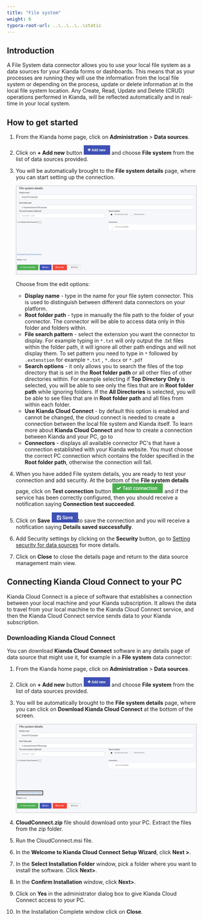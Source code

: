 ```yaml
---
title: "File system"
weight: 6
typora-root-url: ..\..\..\..\static
---
```


## Introduction

A File System data connector allows you to use your local file system as a data sources for your Kianda forms or dashboards. This means that as your processes are running they will use the information from the local file system or depending on the process, update or delete information at in the local file system location. Any Create, Read, Update and Delete (CRUD) operations performed in Kianda, will be reflected automatically and in real-time in your local system.



## How to get started

1. From the Kianda home page, click on **Administration** > **Data sources**.

2. Click on **+ Add new** button ![Add new data connector button](/images/addnew.png) and choose **File system** from the list of data sources provided.

3. You will be automatically brought to the **File system details** page, where you can start setting up the connection. 

   ![File system detail page](/images/file-system-details.jpg)

   Choose from the edit options:

   - **Display name** - type in the name for your file sytem connector. This is used to distinguish between different data connectors on your platform.
   - **Root folder path** - type in manually the file path to the folder of your connector. The connector will be able to access data only in this folder and folders within.
   - **File search pattern** - select the extension you want the connector to display. For example typing in `*.txt` will only output the .txt files within the folder path, it will ignore all other path endings and will not display them. To set pattern you need to type in `*` followed by `.extenstion` for example `*.txt` , `*.docx` or `*.pdf`
   - **Search options** - it only allows you to search the files of the top directory that is set in the **Root folder path** or all other files of other directories within. For example selecting if **Top Directory Only** is selected, you will be able to see only the files that are in **Root folder path** while ignoring folders. If the **All Directories** is selected, you will be able to see files that are in **Root folder path** and all files from within each folder.
   - **Use Kianda Cloud Connect** - by default this option is enabled and cannot be changed, the cloud connect is needed to create a connection between the local file system and Kianda itself. To learn more about **Kianda Cloud Connect** and how to create a connection between Kianda and your PC, go to 
   - **Connectors** - displays all available connector PC's that have a connection established with your Kianda website. You must choose the correct PC connection which contains the folder specified in the **Root folder path**, otherwise the connection will fail.

4. When you have added File system details, you are ready to test your connection and add security. At the bottom of the **File system details** page, click on **Test connection** button ![Test connection for REST Service](/images/test-connection.jpg) and if the service has been correctly configured, then you should receive a notification saying **Connection test succeeded**.

5. Click on **Save** ![Save connection button](/images/save-connection.jpg)to save the connection and you will receive a notification saying **Details saved successfully**.

6. Add Security settings by clicking on the **Security** button, go to [Setting security for data sources](/docs/platform/connectors/#setting-security-for-data-sources) for more details.

7. Click on **Close** to close the details page and return to the data source management main view.



## Connecting Kianda Cloud Connect to your PC

Kianda Cloud Connect is a piece of software that establishes a connection between your local machine and your Kianda subscription. It allows the data to travel from your local machine to the Kianda Cloud Connect service, and then the Kianda Cloud Connect service sends data to your Kianda subscription. 

### Downloading Kianda Cloud Connect

You can download **Kianda Cloud Connect** software in any details page of data source that might use it, for example in a **File system** data connector:

1. From the Kianda home page, click on **Administration** > **Data sources**.

2. Click on **+ Add new** button ![Add new data connector button](/images/addnew.png) and choose **File system** from the list of data sources provided.

3. You will be automatically brought to the **File system details** page, where you can click on **Download Kianda Cloud Connect** at the bottom of the screen.

   ![File system detail page](/images/file-system-download-KCCjpg.jpg)

4. **CloudConnect.zip** file should download onto your PC. Extract the files from the zip folder.

5. Run the CloudConnect.msi file.

6. In the **Welcome to Kianda Cloud Connect Setup Wizard**, click **Next >**.

7. In the **Select Installation Folder** window, pick a folder where you want to install the software. Click **Next>**.

8. In the **Confirm Installation** window, click **Next>**.

9. Click on **Yes** in the administrator dialog box to give Kianda Cloud Connect access to your PC.

10. In the Installation Complete window click on **Close**.

